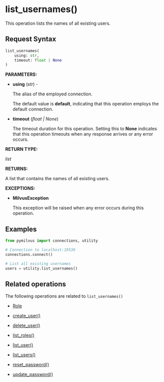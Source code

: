 # list_usernames()

This operation lists the names of all existing users.

## Request Syntax

```python
list_usernames(
    using: str,
    timeout: float | None
)
```

__PARAMETERS:__

- __using__ (_str_) - 

    The alias of the employed connection.

    The default value is __default__, indicating that this operation employs the default connection.

- __timeout__ (_float _|_ None_)  

    The timeout duration for this operation. Setting this to __None__ indicates that this operation timeouts when any response arrives or any error occurs.

__RETURN TYPE:__

_list_

__RETURNS:__

A list that contains the names of all existing users.

__EXCEPTIONS:__

- __MilvusException__

    This exception will be raised when any error occurs during this operation.

## Examples

```python
from pymilvus import connections, utility

# Connection to localhost:19530
connections.connect()

# List all existing usernames
users = utility.list_usernames()
```

## Related operations

The following operations are related to `list_usernames()`

- [Role](./ORM/Role.md)

- [create_user()](./create_user.md)

- [delete_user()](./delete_user.md)

- [list_roles()](./list_roles.md)

- [list_user()](./list_user.md)

- [list_users()](./list_users.md)

- [reset_password()](./reset_password.md)

- [update_password()](./update_password.md)

